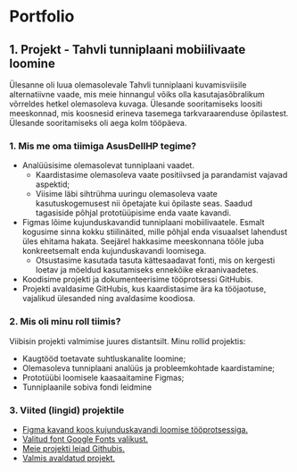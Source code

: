 # Portfolio


## 1. Projekt - Tahvli tunniplaani mobiilivaate loomine
Ülesanne oli luua olemasolevale Tahvli tunniplaani kuvamisviisile alternatiivne vaade, mis meie hinnangul võiks olla kasutajasõbralikum võrreldes hetkel olemasoleva kuvaga. Ülesande sooritamiseks loositi meeskonnad, mis koosnesid erineva tasemega tarkvaraarenduse õpilastest. Ülesande sooritamiseks oli aega kolm tööpäeva.

### **1. Mis me oma tiimiga AsusDellHP tegime?**
+ Analüüsisime olemasolevat tunniplaani vaadet.
  + Kaardistasime olemasoleva vaate positiivsed ja parandamist vajavad aspektid;
  + Viisime läbi sihtrühma uuringu olemasoleva vaate kasutuskogemusest nii õpetajate kui õpilaste seas. Saadud tagasiside põhjal prototüüpisime enda vaate kavandi.
+ Figmas lõime kujunduskavandid tunniplaani mobiilivaatele. Esmalt kogusime sinna kokku stiilinäited, mille põhjal enda visuaalset lahendust üles ehitama hakata. Seejärel hakkasime meeskonnana tööle juba konkreetsemalt enda kujunduskavandi loomisega. 
  + Otsustasime kasutada tasuta kättesaadavat fonti, mis on kergesti loetav ja möeldud kasutamiseks ennekõike ekraanivaadetes.
+ Koodisime projekti ja dokumenteerisime tööprotsessi GitHubis.
+ Projekti avaldasime GitHubis, kus kaardistasime ära ka tööjaotuse, vajalikud ülesanded ning avaldasime koodiosa.
  
### **2. Mis oli minu roll tiimis?**

Viibisin projekti valmimise juures distantsilt. Minu rollid projektis:  
+ Kaugtööd toetavate suhtluskanalite loomine;
+ Olemasoleva tunniplaani analüüs ja probleemkohtade kaardistamine;
+ Prototüübi loomisele kaasaaitamine Figmas;  
+ Tunniplaanile sobiva fondi leidmine

### **3. Viited (lingid) projektile**

+ [Figma kavand koos kujunduskavandi loomise tööprotsessiga.](https://www.figma.com/file/dV9jhXDDsPuNlxvRjtMMqL/AsusDellHP?node-id=0%3A1)
+ [Valitud font Google Fonts valikust.](https://fonts.google.com/specimen/Red+Hat+Display)
+ [Meie projekti leiad Githubis.](https://github.com/CyberErol/AsusDellHP)
+ [Valmis avaldatud projekt.](https://ta19trumm.itmajakas.ee/Tunniplaan/#Koduleht)

